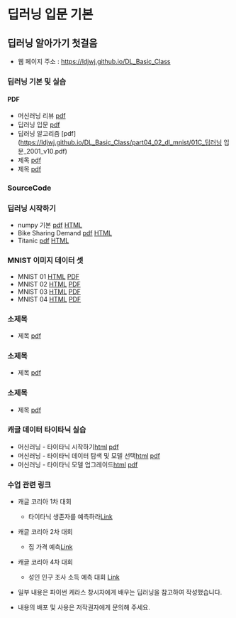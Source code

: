 # 딥러닝 입문 기본
 
##  딥러닝 알아가기 첫걸음
 * 웹 페이지 주소 : https://ldjwj.github.io/DL_Basic_Class

### 딥러닝 기본 및 실습
#### PDF
 * 머신러닝 리뷰 [pdf](https://ldjwj.github.io/DL_Basic_Class/part04_01_dl_start/01A_DLML_Review_v121_2001_pdfver.pdf)
 * 딥러닝 입문 [pdf](https://ldjwj.github.io/DL_Basic_Class/part04_01_dl_start/01B_DLML_딥러닝기초.pdf)
 * 딥러닝 알고리즘 [pdf](https://ldjwj.github.io/DL_Basic_Class/part04_02_dl_mnist/01C_딥러닝 입문_2001_v10.pdf)
 * 제목 [pdf](https://ldjwj.github.io/DL_Basic_Class/pdf_class/)
 * 제목 [pdf](https://ldjwj.github.io/DL_Basic_Class/pdf_class/)

### SourceCode

### 딥러닝 시작하기
 * numpy 기본 [pdf](https://ldjwj.github.io/part04_01_dl_start/ch01_01_KerasStart_numpy.html)        [HTML](https://ldjwj.github.io/part04_01_dl_start/ch01_01_KerasStart_numpy.pdf)
 * Bike Sharing Demand [pdf](https://ldjwj.github.io/part04_01_dl_start/ch01_02_Neural_Net_Bike.html)        [HTML](https://ldjwj.github.io/part04_01_dl_start/ch01_02_Neural_Net_Bike.pdf)
 * Titanic [pdf](https://ldjwj.github.io/part04_01_dl_start/ch01_03_Neural_Net_Titanic.html)        [HTML](https://ldjwj.github.io/part04_01_dl_start/ch01_03_Neural_Net_Titanic.pdf)
 
### MNIST 이미지 데이터 셋
 * MNIST 01 [HTML](https://ldjwj.github.io/part04_02_dl_mnist/ch01_04_DL_mnist01_firstmodel.html)        [PDF](https://ldjwj.github.io/part04_02_dl_mnist/ch01_04_DL_mnist01_firstmodel.pdf)
 * MNIST 02 [HTML](https://ldjwj.github.io/part04_02_dl_mnist/ch01_04_DL_mnist02_up.html)        [PDF](https://ldjwj.github.io/part04_02_dl_mnist/ch01_04_DL_mnist02_up.pdf)
 * MNIST 03 [HTML](https://ldjwj.github.io/part04_02_dl_mnist/ch01_05_DL_mnist03_up.html)        [PDF](https://ldjwj.github.io/part04_02_dl_mnist/ch01_05_DL_mnist03_up.pdf)
 * MNIST 04 [HTML](https://ldjwj.github.io/part04_02_dl_mnist/ch02_06_DL_mnist04_EarlyStop.html)        [PDF](https://ldjwj.github.io/part04_02_dl_mnist/ch02_06_DL_mnist04_EarlyStop.pdf)
 
### 소제목
 * 제목 [pdf](https://ldjwj.github.io/DL_Basic_Class/code/)
 
### 소제목
 * 제목 [pdf](https://ldjwj.github.io/DL_Basic_Class/code/)
 
### 소제목
 * 제목 [pdf](https://ldjwj.github.io/DL_Basic_Class/code/)
 
### 캐글 데이터 타이타닉 실습
 * 머신러닝 - 타이타닉 시작하기[html](https://ldjwj.github.io/DL_Basic_Class/part03_ml/ch02_03_02A_titanic_firstsub.html)  [pdf](https://ldjwj.github.io/DL_Basic_Class/part03_ml/ch02_03_02A_titanic_firstsub.pdf)
 * 머신러닝 - 타이타닉 데이터 탐색 및 모델 선택[html](https://ldjwj.github.io/DL_Basic_Class/part03_ml/ch02_03_02B_titanic.html)  [pdf](https://ldjwj.github.io/DL_Basic_Class/part03_ml/ch02_03_02B_titanic.pdf)
 * 머신러닝 - 타이타닉 모델 업그레이드[html](https://ldjwj.github.io/DL_Basic_Class/part03_ml/ch02_03_02C_titanic.html)  [pdf](https://ldjwj.github.io/DL_Basic_Class/part03_ml/ch02_03_02C_titanic.pdf)

 ### 수업 관련 링크
 * 캐글 코리아 1차 대회 
    * 타이타닉 생존자를 예측하라[Link](https://www.kaggle.com/c/2019-1st-ml-month-with-kakr)
 
 * 캐글 코리아 2차 대회 
    * 집 가격 예측[Link](https://www.kaggle.com/c/2019-2nd-ml-month-with-kakr)
  
 * 캐글 코리아 4차 대회 
    * 성인 인구 조사 소득 예측 대회 [Link](https://www.kaggle.com/t/604c205697e042de83c58025a90e632a)
 
 * 일부 내용은 파이썬 케라스 창시자에게 배우는 딥러닝을 참고하여 작성했습니다.
 * 내용의 배포 및 사용은 저작권자에게 문의해 주세요.
